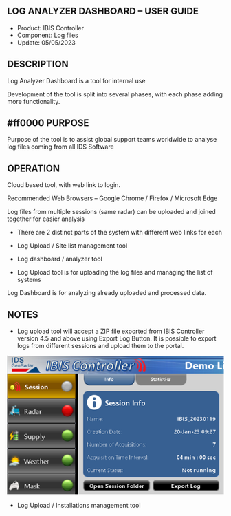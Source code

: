 ## LOG ANALYZER DASHBOARD – USER GUIDE 

 - Product: IBIS Controller 
 - Component: Log files 
 - Update: 05/05/2023 

## DESCRIPTION 

Log Analyzer Dashboard is a tool for internal use 

Development of the tool is split into several phases, with each phase adding more functionality.  

## #ff0000 PURPOSE 

Purpose of the tool is to assist global support teams worldwide to analyse log files coming from all IDS Software 

## OPERATION 

Cloud based tool, with web link to login.  

Recommended Web Browsers – Google Chrome / Firefox / Microsoft Edge  

Log files from multiple sessions (same radar) can be uploaded and joined together for easier analysis 

* There are 2 distinct parts of the system with different web links for each 

 - Log Upload / Site list management tool 

 - Log dashboard / analyzer tool 

* Log Upload tool is for uploading the log files and managing the list of systems 

Log Dashboard is for analyzing already uploaded and processed data. 

## NOTES 

* Log upload tool will accept a ZIP file exported from IBIS Controller version 4.5 and above using Export Log Button. It is possible to export logs from different sessions and upload them to the portal. 

![Start](/assets/start.png)

* Log Upload / Installations management tool 
